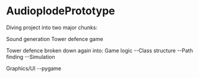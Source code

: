 AudioplodePrototype
===================

Diving project into two major chunks:

Sound generation
Tower defence game

Tower defence broken down again into:
Game logic
--Class structure
--Path finding
--Simulation

Graphics/UI
--pygame

